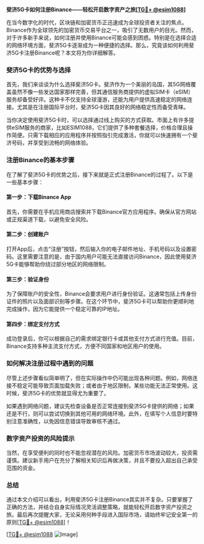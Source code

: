 **斐济5G卡如何注册Binance——轻松开启数字资产之旅[[TG💪+ @esim1088](https://t.me/s/esim1088)]**

在当今数字化的时代，区块链和加密货币正迅速成为全球投资者关注的焦点。Binance作为全球领先的加密货币交易平台之一，吸引了无数用户的目光。然而，对于许多新手来说，如何注册并使用Binance可能会感到困惑。特别是在选择合适的网络环境方面，斐济5G卡逐渐成为一种便捷的选择。那么，究竟该如何利用斐济5G卡注册Binance呢？本文将为你详细解答。

### 斐济5G卡的优势与选择

首先，我们来谈谈为什么选择斐济5G卡。斐济作为一个美丽的岛国，其5G网络覆盖虽然不像一些发达国家那样完善，但其通信服务商提供的虚拟SIM卡（eSIM）服务却备受好评。这种卡不仅支持全球漫游，还能为用户提供高速稳定的网络连接。尤其是在注册国际平台时，斐济5G卡因其良好的网络稳定性而备受青睐。

当你决定使用斐济5G卡时，可以选择通过线上购买的方式获取。市面上有许多提供eSIM服务的商家，比如ESIM1088，它们提供了多种套餐选择，价格合理且操作简便。只需下载相应的应用程序并按照指引完成激活，你就可以快速拥有一个斐济号码，并享受到流畅的网络体验。

### 注册Binance的基本步骤

在了解了斐济5G卡的优势之后，接下来就是正式注册Binance的过程了。以下是一些基本步骤：

#### 第一步：下载Binance App
首先，你需要在手机应用商店搜索并下载Binance官方应用程序。确保从官方网站或正规渠道下载，以避免安全风险。

#### 第二步：创建账户
打开App后，点击“注册”按钮，然后输入你的电子邮件地址、手机号码以及设置密码。这里需要注意的是，由于国内用户可能无法直接访问Binance，因此使用斐济5G卡能够帮助你绕过部分地区的网络限制。

#### 第三步：验证身份
为了保障账户的安全性，Binance会要求用户进行身份验证。这通常包括上传身份证件的照片以及面部识别等步骤。在这个环节中，斐济5G卡可以帮助你更顺利地完成操作，因为它能提供一个稳定可靠的IP地址。

#### 第四步：绑定支付方式
成功登录后，你可以根据自己的需求绑定银行卡或其他支付方式进行充值。目前，Binance支持多种主流支付方式，方便不同国家和地区用户的使用。

### 如何解决注册过程中遇到的问题

尽管上述步骤看似简单明了，但在实际操作中仍可能出现各种问题。例如，网络连接不稳定可能导致页面加载失败；或者由于地区限制，某些功能无法正常使用。这时候，斐济5G卡的优势就显得尤为重要了。

如果遇到网络问题，建议先检查设备是否正常连接到斐济5G卡提供的网络；如果还是不行，则可以尝试切换到其他可用的网络环境。此外，在填写个人信息时要特别注意准确性，以免因信息错误导致审核不通过。

### 数字资产投资的风险提示

当然，在享受便利的同时也不能忽视潜在的风险。加密货币市场波动较大，投资需谨慎。建议新手用户在充分了解相关知识后再做决策，并且不要投入超出自己承受范围的资金。

### 总结

通过本文介绍可以看出，利用斐济5G卡注册Binance其实并不复杂。只要掌握了正确的方法，并结合自身实际情况灵活调整策略，就能轻松开启数字资产投资之旅。最后再次提醒大家，无论采用何种手段进入国际市场，请始终牢记安全第一的原则[[TG💪+ @esim1088](https://t.me/s/esim1088)]！

[[TG💪+ @esim1088](https://t.me/s/esim1088) ![Image](https://i.postimg.cc/4NQfJmqS/Snipaste-2025-05-13-00-14-12.png)]